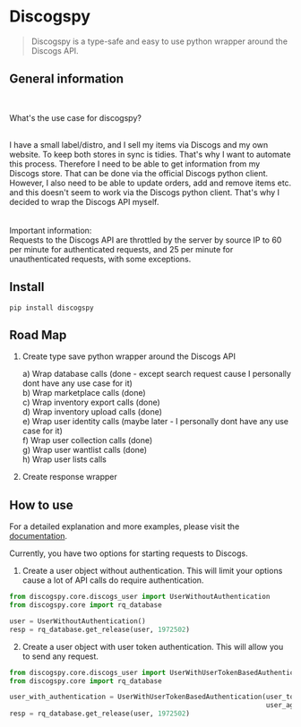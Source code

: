 # Discogspy
> Discogspy is a  type-safe and easy to use python wrapper around the Discogs API.


## General information

<br>

What's the use case for discogspy?

<br>
I have a small label/distro, and I sell my items via Discogs and my own website. To keep both stores in sync is tidies. That's why I want to automate this process. Therefore I need to be able to get information from my Discogs store. That can be done via the official Discogs python client. However, I also need to be able to update orders, add and remove items etc. and this doesn't seem to work via the Discogs python client. That's why I decided to wrap the Discogs API myself. 
<br><br><br>
Important information:
<br>
Requests to the Discogs API are throttled by the server by source IP to 60 per minute for authenticated requests, and 25 per minute for unauthenticated requests, with some exceptions.



## Install

`pip install discogspy`


## Road Map

1. Create type save python wrapper around the Discogs API
    
    a) Wrap database calls (done - except search request cause I personally dont have any use case for it)<br>
    b) Wrap marketplace calls (done)<br>
    c) Wrap inventory export calls (done)<br>
    d) Wrap inventory upload calls (done)<br>
    e) Wrap user identity calls (maybe later - I personally dont have any use case for it)<br>
    f) Wrap user collection calls (done)<br>
    g) Wrap user wantlist calls (done)<br>
    h) Wrap user lists calls<br>

2. Create response wrapper

## How to use

For a detailed explanation and more examples, please visit the [documentation](https://cpow-89.github.io/discogspy/).

Currently, you have two options for starting requests to Discogs.

1. Create a user object without authentication. This will limit your options cause a lot of API calls do require authentication.

```python
from discogspy.core.discogs_user import UserWithoutAuthentication
from discogspy.core import rq_database

user = UserWithoutAuthentication()
resp = rq_database.get_release(user, 1972502)
```

2. Create a user object with user token authentication. This will allow you to send any request.

```python
from discogspy.core.discogs_user import UserWithUserTokenBasedAuthentication
from discogspy.core import rq_database

user_with_authentication = UserWithUserTokenBasedAuthentication(user_token="your_user_token",
                                                                user_agent="your_user_agent")
resp = rq_database.get_release(user, 1972502)
```
